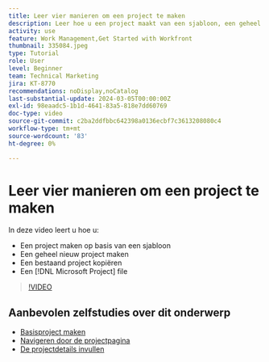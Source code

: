 ```yaml
---
title: Leer vier manieren om een project te maken
description: Leer hoe u een project maakt van een sjabloon, een geheel nieuw project maakt, een bestaand project kopieert of een [!DNL Microsoft Project] bestand.
activity: use
feature: Work Management,Get Started with Workfront
thumbnail: 335084.jpeg
type: Tutorial
role: User
level: Beginner
team: Technical Marketing
jira: KT-8770
recommendations: noDisplay,noCatalog
last-substantial-update: 2024-03-05T00:00:00Z
exl-id: 98eaadc5-1b1d-4641-83a5-818e7dd60769
doc-type: video
source-git-commit: c2ba2ddfbbc642398a0136ecbf7c3613208080c4
workflow-type: tm+mt
source-wordcount: '83'
ht-degree: 0%

---
```


# Leer vier manieren om een project te maken

In deze video leert u hoe u:

* Een project maken op basis van een sjabloon
* Een geheel nieuw project maken
* Een bestaand project kopiëren
* Een [!DNL Microsoft Project] file

>[!VIDEO](https://video.tv.adobe.com/v/335084/?quality=12&learn=on)

## Aanbevolen zelfstudies over dit onderwerp

* [Basisproject maken](https://experienceleague.adobe.com/en/docs/workfront-learn/tutorials-workfront/manage-work/projects/understand-basic-project-creation)
* [Navigeren door de projectpagina](https://experienceleague.adobe.com/en/docs/workfront-learn/tutorials-workfront/manage-work/projects/navigate-the-project-page)
* [De projectdetails invullen](https://experienceleague.adobe.com/en/docs/workfront-learn/tutorials-workfront/manage-work/projects/fill-in-the-project-details)

